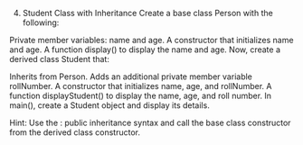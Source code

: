 4. Student Class with Inheritance
Create a base class Person with the following:

Private member variables: name and age.
A constructor that initializes name and age.
A function display() to display the name and age.
Now, create a derived class Student that:

Inherits from Person.
Adds an additional private member variable rollNumber.
A constructor that initializes name, age, and rollNumber.
A function displayStudent() to display the name, age, and roll number.
In main(), create a Student object and display its details.

Hint: Use the : public inheritance syntax and call the base class constructor from the derived class constructor.